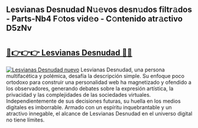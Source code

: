 ## Lesvianas Desnudad N𝚞𝚎vos desn𝚞dos filtr𝚊dos - Parts-Nb4 F𝚘tos vid𝚎o - C𝚘ntenido atr𝚊ctivo D5zNv

# <h2><a href="http://mb3pc1i.tromn.icu/?c=Lesvianas+Desnudad">🔗👉👉👉 Lesvianas Desnudad 🔗🔗</a></h2>

[![Lesvianas Desnudad nuevo](https://i.imgur.com/pEAQMta.gif)](http://mb3pc1i.tromn.icu/?c=Lesvianas+Desnudad)
Lesvianas Desnudad, una persona multifacética y polémica, desafía la descripción simple. Su enfoque poco ortodoxo para construir una personalidad web ha magnetizado y ofendido a los observadores, generando debates sobre la expresión artística, la privacidad y las complejidades de las sociedades virtuales. Independientemente de sus decisiones futuras, su huella en los medios digitales es imborrable. Armado con un espíritu inquebrantable y un atractivo innegable, el alcance de Lesvianas Desnudad en el universo digital no tiene límites.
